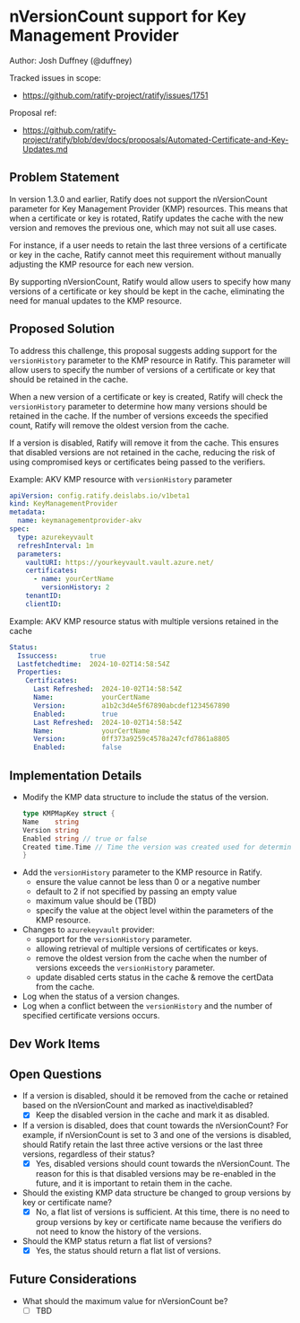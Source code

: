 # nVersionCount support for Key Management Provider

Author: Josh Duffney (@duffney)

Tracked issues in scope:

- https://github.com/ratify-project/ratify/issues/1751

Proposal ref:

- https://github.com/ratify-project/ratify/blob/dev/docs/proposals/Automated-Certificate-and-Key-Updates.md

## Problem Statement

In version 1.3.0 and earlier, Ratify does not support the nVersionCount parameter for Key Management Provider (KMP) resources. This means that when a certificate or key is rotated, Ratify updates the cache with the new version and removes the previous one, which may not suit all use cases.

For instance, if a user needs to retain the last three versions of a certificate or key in the cache, Ratify cannot meet this requirement without manually adjusting the KMP resource for each new version.

By supporting nVersionCount, Ratify would allow users to specify how many versions of a certificate or key should be kept in the cache, eliminating the need for manual updates to the KMP resource.

## Proposed Solution

To address this challenge, this proposal suggests adding support for the `versionHistory` parameter to the KMP resource in Ratify. This parameter will allow users to specify the number of versions of a certificate or key that should be retained in the cache.

When a new version of a certificate or key is created, Ratify will check the `versionHistory` parameter to determine how many versions should be retained in the cache. If the number of versions exceeds the specified count, Ratify will remove the oldest version from the cache.

If a version is disabled, Ratify will remove it from the cache. This ensures that disabled versions are not retained in the cache, reducing the risk of using compromised keys or certificates being passed to the verifiers.

Example: AKV KMP resource with `versionHistory` parameter

```yaml
apiVersion: config.ratify.deislabs.io/v1beta1
kind: KeyManagementProvider
metadata:
  name: keymanagementprovider-akv
spec:
  type: azurekeyvault
  refreshInterval: 1m
  parameters:
    vaultURI: https://yourkeyvault.vault.azure.net/
    certificates:
      - name: yourCertName
        versionHistory: 2
    tenantID:
    clientID:
```

Example: AKV KMP resource status with multiple versions retained in the cache

```yaml
Status:
  Issuccess:        true
  Lastfetchedtime:  2024-10-02T14:58:54Z
  Properties:
    Certificates:
      Last Refreshed:  2024-10-02T14:58:54Z
      Name:            yourCertName
      Version:         a1b2c3d4e5f67890abcdef1234567890
      Enabled:         true
      Last Refreshed:  2024-10-02T14:58:54Z
      Name:            yourCertName
      Version:         0ff373a9259c4578a247cfd7861a8805
      Enabled:         false
```

## Implementation Details

- Modify the KMP data structure to include the status of the version.
  ```go
  type KMPMapKey struct {
  Name    string
  Version string
  Enabled string // true or false
  Created time.Time // Time the version was created used for determining the oldest version
  }
  ```
- Add the `versionHistory` parameter to the KMP resource in Ratify.
  - ensure the value cannot be less than 0 or a negative number
  - default to 2 if not specified by passing an empty value
  - maximum value should be (TBD)
  - specify the value at the object level within the parameters of the KMP resource.
- Changes to `azurekeyvault` provider:
  - support for the `versionHistory` parameter.
  - allowing retrieval of multiple versions of certificates or keys.
  - remove the oldest version from the cache when the number of versions exceeds the `versionHistory` parameter.
  - update disabled certs status in the cache & remove the certData from the cache.
- Log when the status of a version changes.
- Log when a conflict between the `versionHistory` and the number of specified certificate versions occurs.

## Dev Work Items

## Open Questions

- If a version is disabled, should it be removed from the cache or retained based on the nVersionCount and marked as inactive\disabled?
  - [x] Keep the disabled version in the cache and mark it as disabled.
- If a version is disabled, does that count towards the nVersionCount? For example, if nVersionCount is set to 3 and one of the versions is disabled, should Ratify retain the last three active versions or the last three versions, regardless of their status?
  - [x] Yes, disabled versions should count towards the nVersionCount. The reason for this is that disabled versions may be re-enabled in the future, and it is important to retain them in the cache.
- Should the existing KMP data structure be changed to group versions by key or certificate name?
  - [x] No, a flat list of versions is sufficient. At this time, there is no need to group versions by key or certificate name because the verifiers do not need to know the history of the versions.
- Should the KMP status return a flat list of versions?
  - [x] Yes, the status should return a flat list of versions.

## Future Considerations

- What should the maximum value for nVersionCount be?
  - [ ] TBD
